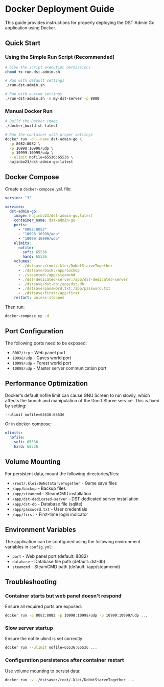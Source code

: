 # Docker Deployment Guide

This guide provides instructions for properly deploying the DST Admin Go application using Docker.

## Quick Start

### Using the Simple Run Script (Recommended)

```bash
# Give the script execution permissions
chmod +x run-dst-admin.sh

# Run with default settings
./run-dst-admin.sh

# Run with custom settings
./run-dst-admin.sh -n my-dst-server -p 8080
```

### Manual Docker Run

```bash
# Build the Docker image
./docker_build.sh latest

# Run the container with proper settings
docker run -d --name dst-admin-go \
  -p 8082:8082 \
  -p 10998:10998/udp \
  -p 10999:10999/udp \
  --ulimit nofile=65536:65536 \
  hujinbo23/dst-admin-go:latest
```

## Docker Compose

Create a `docker-compose.yml` file:

```yaml
version: "3"

services:
  dst-admin-go:
    image: hujinbo23/dst-admin-go:latest
    container_name: dst-admin-go
    ports:
      - "8082:8082"
      - "10998:10998/udp"
      - "10999:10999/udp"
    ulimits:
      nofile:
        soft: 65536
        hard: 65536
    volumes:
      - ./dstsave:/root/.klei/DoNotStarveTogether
      - ./dstsave/back:/app/backup
      - ./steamcmd:/app/steamcmd
      - ./dst-dedicated-server:/app/dst-dedicated-server
      - ./dstsave/dst-db:/app/dst-db
      - ./dstsave/password.txt:/app/password.txt
      - ./dstsave/first:/app/first
    restart: unless-stopped
```

Then run:
```bash
docker-compose up -d
```

## Port Configuration

The following ports need to be exposed:

- `8082/tcp` - Web panel port
- `10998/udp` - Caves world port
- `10999/udp` - Forest world port
- `10888/udp` - Master server communication port

## Performance Optimization

Docker's default nofile limit can cause GNU Screen to run slowly, which affects the launch and manipulation of the Don't Starve service. This is fixed by setting:

```bash
--ulimit nofile=65536:65536
```

Or in docker-compose:
```yaml
ulimits:
  nofile:
    soft: 65536
    hard: 65536
```

## Volume Mounting

For persistent data, mount the following directories/files:

- `/root/.klei/DoNotStarveTogether` - Game save files
- `/app/backup` - Backup files
- `/app/steamcmd` - SteamCMD installation
- `/app/dst-dedicated-server` - DST dedicated server installation
- `/app/dst-db` - Database file (sqlite)
- `/app/password.txt` - User credentials
- `/app/first` - First-time login indicator

## Environment Variables

The application can be configured using the following environment variables in `config.yml`:

- `port` - Web panel port (default: 8082)
- `database` - Database file path (default: dst-db)
- `steamcmd` - SteamCMD path (default: /app/steamcmd)

## Troubleshooting

### Container starts but web panel doesn't respond

Ensure all required ports are exposed:
```bash
docker run -p 8082:8082 -p 10998:10998/udp -p 10999:10999/udp ...
```

### Slow server startup

Ensure the nofile ulimit is set correctly:
```bash
docker run --ulimit nofile=65536:65536 ...
```

### Configuration persistence after container restart

Use volume mounting to persist data:
```bash
docker run -v ./dstsave:/root/.klei/DoNotStarveTogether ...
```